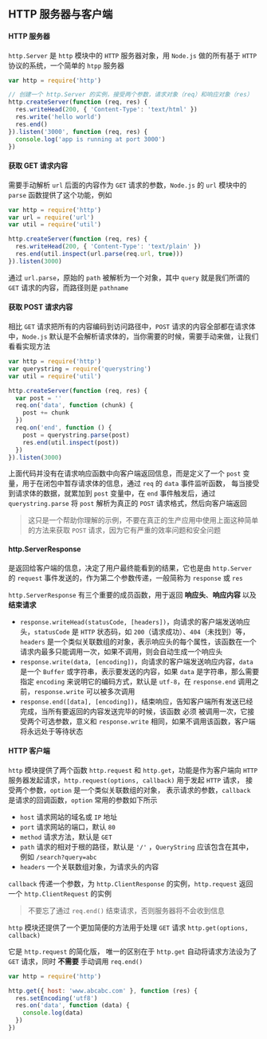 ## HTTP 服务器与客户端

#### HTTP 服务器

`http.Server` 是 `http` 模块中的 `HTTP` 服务器对象，用 `Node.js` 做的所有基于 `HTTP` 协议的系统，一个简单的 `htpp` 服务器

```js
var http = require('http')

// 创建一个 http.Server 的实例，接受两个参数，请求对象（req）和响应对象（res） 
http.createServer(function (req, res) {
  res.writeHead(200, { 'Content-Type': 'text/html' })
  res.write('hello world')
  res.end()
}).listen('3000', function (req, res) {
  console.log('app is running at port 3000')
})
```


#### 获取 GET 请求内容 

需要手动解析 `url` 后面的内容作为 `GET` 请求的参数，`Node.js` 的 `url` 模块中的 `parse` 函数提供了这个功能，例如

```js
var http = require('http')
var url = require('url')
var util = require('util')

http.createServer(function (req, res) {
  res.writeHead(200, { 'Content-Type': 'text/plain' })
  res.end(util.inspect(url.parse(req.url, true)))
}).listen(3000) 
```

通过 `url.parse`，原始的 `path` 被解析为一个对象，其中 `query` 就是我们所谓的 `GET` 请求的内容，而路径则是 `pathname`


#### 获取 POST 请求内容

相比 `GET` 请求把所有的内容编码到访问路径中，`POST` 请求的内容全部都在请求体中，`Node.js` 默认是不会解析请求体的，当你需要的时候，需要手动来做，让我们看看实现方法

```js
var http = require('http')
var querystring = require('querystring')
var util = require('util')

http.createServer(function (req, res) {
  var post = ''
  req.on('data', function (chunk) {
    post += chunk
  })
  req.on('end', function () {
    post = querystring.parse(post)
    res.end(util.inspect(post))
  })
}).listen(3000)
```

上面代码并没有在请求响应函数中向客户端返回信息，而是定义了一个 `post` 变量，用于在闭包中暂存请求体的信息，通过 `req` 的 `data` 事件监听函数， 每当接受到请求体的数据，就累加到 `post` 变量中，在 `end` 事件触发后，通过 `querystring.parse` 将 `post` 解析为真正的 `POST` 请求格式，然后向客户端返回

> 这只是一个帮助你理解的示例，不要在真正的生产应用中使用上面这种简单的方法来获取 `POST` 请求，因为它有严重的效率问题和安全问题




#### http.ServerResponse 

是返回给客户端的信息，决定了用户最终能看到的结果，它也是由 `http.Server` 的 `request` 事件发送的，作为第二个参数传递，一般简称为 `response` 或 `res` 

`http.ServerResponse` 有三个重要的成员函数，用于返回 **响应头**、**响应内容** 以及 **结束请求** 

* `response.writeHead(statusCode, [headers])`，向请求的客户端发送响应头，`statusCode` 是 `HTTP` 状态码，如 `200`（请求成功）、`404`（未找到）等，`headers` 是一个类似关联数组的对象，表示响应头的每个属性，该函数在一个请求内最多只能调用一次，如果不调用，则会自动生成一个响应头 
* `response.write(data, [encoding])`，向请求的客户端发送响应内容，`data` 是一个 `Buffer` 或字符串，表示要发送的内容，如果 `data` 是字符串，那么需要指定 `encoding` 来说明它的编码方式，默认是 `utf-8`，在 `response.end` 调用之前，`response.write` 可以被多次调用
* `response.end([data], [encoding])`，结束响应，告知客户端所有发送已经完成，当所有要返回的内容发送完毕的时候，该函数 必须 被调用一次，它接受两个可选参数，意义和 `response.write` 相同，如果不调用该函数，客户端将永远处于等待状态



#### HTTP 客户端

`http` 模块提供了两个函数 `http.request` 和 `http.get`，功能是作为客户端向 `HTTP` 服务器发起请求，`http.request(options, callback)` 用于发起 `HTTP` 请求， 接受两个参数，`option` 是一个类似关联数组的对象， 表示请求的参数，`callback` 是请求的回调函数，`option` 常用的参数如下所示

* `host` 请求网站的域名或 `IP` 地址
* `port` 请求网站的端口，默认 `80`
* `method` 请求方法，默认是 `GET`
* `path` 请求的相对于根的路径，默认是 `'/'` ，`QueryString` 应该包含在其中，例如 `/search?query=abc`
* `headers` 一个关联数组对象，为请求头的内容

`callback` 传递一个参数，为 `http.ClientResponse` 的实例，`http.request` 返回一个 `http.ClientRequest` 的实例

> 不要忘了通过 `req.end()` 结束请求，否则服务器将不会收到信息

`http` 模块还提供了一个更加简便的方法用于处理 `GET` 请求 `http.get(options, callback)` 

它是 `http.request` 的简化版， 唯一的区别在于 `http.get` 自动将请求方法设为了 `GET` 请求，同时 **不需要** 手动调用 `req.end()`

```js
var http = require('http')

http.get({ host: 'www.abcabc.com' }, function (res) {
  res.setEncoding('utf8')
  res.on('data', function (data) {
    console.log(data)
  })
}) 
```
